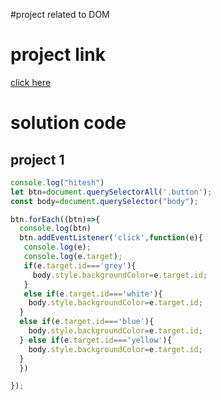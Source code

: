 #project related to DOM
# project link 
[click here](https://stackblitz.com/edit/dom-project-chaiaurcode?file=index.html)

# solution code 

## project 1

```javascript
console.log("hitesh")
let btn=document.querySelectorAll('.button');
const body=document.querySelector("body");

btn.forEach((btn)=>{
  console.log(btn)
  btn.addEventListener('click',function(e){
   console.log(e);
   console.log(e.target);
   if(e.target.id==='grey'){
     body.style.backgroundColor=e.target.id;
   }
   else if(e.target.id==='white'){
    body.style.backgroundColor=e.target.id;
  }
  else if(e.target.id==='blue'){
    body.style.backgroundColor=e.target.id;
  } else if(e.target.id==='yellow'){
    body.style.backgroundColor=e.target.id;
  }
  })

});


```